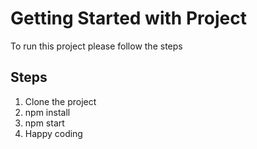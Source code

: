 # Getting Started with Project

To run this project please follow the steps
## Steps

1) Clone the project
2) npm install
3) npm start
4) Happy coding